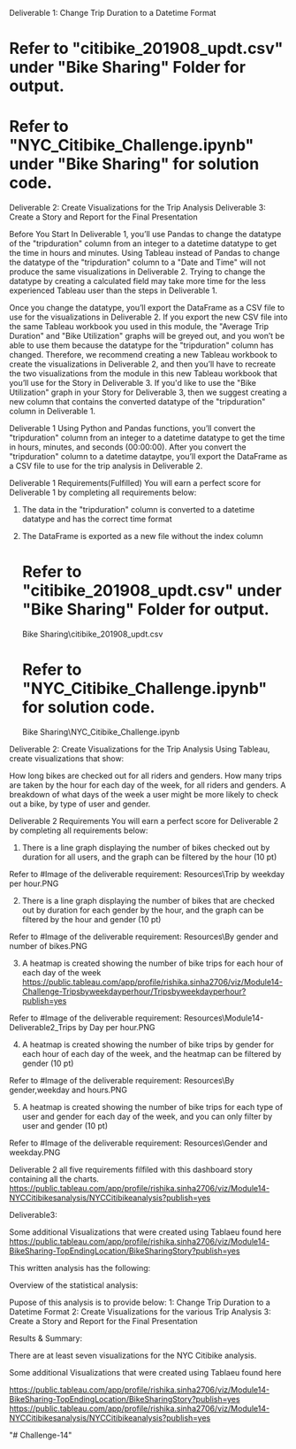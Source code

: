 Deliverable 1: Change Trip Duration to a Datetime Format
   # Refer to "citibike_201908_updt.csv" under "Bike Sharing" Folder for output.
   # Refer to "NYC_Citibike_Challenge.ipynb" under "Bike Sharing" for solution code.
Deliverable 2: Create Visualizations for the Trip Analysis
Deliverable 3: Create a Story and Report for the Final Presentation

Before You Start
In Deliverable 1, you’ll use Pandas to change the datatype of the "tripduration" column from an integer to a datetime datatype to get the time in hours and minutes. Using Tableau instead of Pandas to change the datatype of the "tripduration" column to a "Date and Time" will not produce the same visualizations in Deliverable 2. Trying to change the datatype by creating a calculated field may take more time for the less experienced Tableau user than the steps in Deliverable 1.

Once you change the datatype, you’ll export the DataFrame as a CSV file to use for the visualizations in Deliverable 2. If you export the new CSV file into the same Tableau workbook you used in this module, the "Average Trip Duration" and "Bike Utilization" graphs will be greyed out, and you won’t be able to use them because the datatype for the "tripduration" column has changed. Therefore, we recommend creating a new Tableau workbook to create the visualizations in Deliverable 2, and then you’ll have to recreate the two visualizations from the module in this new Tableau workbook that you’ll use for the Story in Deliverable 3. If you'd like to use the "Bike Utilization" graph in your Story for Deliverable 3, then we suggest creating a new column that contains the converted datatype of the "tripduration" column in Deliverable 1.

Deliverable 1
Using Python and Pandas functions, you’ll convert the "tripduration" column from an integer to a datetime datatype to get the time in hours, minutes, and seconds (00:00:00). After you convert the "tripduration" column to a datetime dataytpe, you’ll export the DataFrame as a CSV file to use for the trip analysis in Deliverable 2.

Deliverable 1 Requirements(Fulfilled)
You will earn a perfect score for Deliverable 1 by completing all requirements below:

1. The data in the "tripduration" column is converted to a datetime datatype and has the correct time format
2. The DataFrame is exported as a new file without the index column

   # Refer to "citibike_201908_updt.csv" under "Bike Sharing" Folder for output.
   Bike Sharing\citibike_201908_updt.csv
   # Refer to "NYC_Citibike_Challenge.ipynb" for solution code.
   Bike Sharing\NYC_Citibike_Challenge.ipynb


Deliverable 2: Create Visualizations for the Trip Analysis
Using Tableau, create visualizations that show:

How long bikes are checked out for all riders and genders.
How many trips are taken by the hour for each day of the week, for all riders and genders.
A breakdown of what days of the week a user might be more likely to check out a bike, by type of user and gender.

Deliverable 2 Requirements
You will earn a perfect score for Deliverable 2 by completing all requirements below:

1. There is a line graph displaying the number of bikes checked out by duration for all users, and the graph can be filtered by the hour (10 pt)
    
Refer to #Image of the deliverable requirement: Resources\Trip by weekday per hour.PNG

2. There is a line graph displaying the number of bikes that are checked out by duration for each gender by the hour, and the graph can be filtered by the hour and gender (10 pt)
    
Refer to #Image of the deliverable requirement: Resources\By gender and number of bikes.PNG

3. A heatmap is created showing the number of bike trips for each hour of each day of the week https://public.tableau.com/app/profile/rishika.sinha2706/viz/Module14-Challenge-Tripsbyweekdayperhour/Tripsbyweekdayperhour?publish=yes
   
 Refer to #Image of the deliverable requirement: Resources\Module14- Deliverable2_Trips by Day per hour.PNG

4. A heatmap is created showing the number of bike trips by gender for each hour of each day of the week, and the heatmap can be filtered by gender (10 pt)
    
Refer to #Image of the deliverable requirement: Resources\By gender,weekday and hours.PNG

5. A heatmap is created showing the number of bike trips for each type of user and gender for each day of the week, and you can only filter by user and gender (10 pt)
   
Refer to #Image of the deliverable requirement: Resources\Gender and weekday.PNG

Deliverable 2 all five requirements filfiled with this dashboard story containing all the charts.
https://public.tableau.com/app/profile/rishika.sinha2706/viz/Module14-NYCCitibikesanalysis/NYCCitibikeanalysis?publish=yes



Deliverable3:

Some additional Visualizations that were created using Tablaeu found here
https://public.tableau.com/app/profile/rishika.sinha2706/viz/Module14-BikeSharing-TopEndingLocation/BikeSharingStory?publish=yes


This written analysis has the following:

Overview of the statistical analysis:

Pupose of this analysis is to provide below:
     1: Change Trip Duration to a Datetime Format
     2: Create Visualizations for the various Trip Analysis
     3: Create a Story and Report for the Final Presentation

Results & Summary:

There are at least seven visualizations for the NYC Citibike analysis.

Some additional Visualizations that were created using Tablaeu found here

https://public.tableau.com/app/profile/rishika.sinha2706/viz/Module14-BikeSharing-TopEndingLocation/BikeSharingStory?publish=yes
https://public.tableau.com/app/profile/rishika.sinha2706/viz/Module14-NYCCitibikesanalysis/NYCCitibikeanalysis?publish=yes




"# Challenge-14" 
